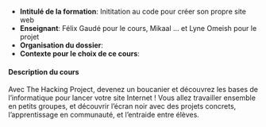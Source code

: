 
- **Intitulé de la formation**: Inititation au code pour créer son propre site web
- **Enseignant**: Félix Gaudé pour le cours, Mikaal ... et Lyne Omeish pour le projet
- **Organisation du dossier**: 
- **Contexte pour le choix de ce cours**: 
#### **Description du cours**
Avec The Hacking Project, devenez un boucanier et découvrez les bases de l’informatique pour lancer votre site Internet !
Vous allez travailler ensemble en petits groupes, et découvrir l’écran noir avec des projets concrets, l’apprentissage en communauté, et l’entraide entre élèves.
